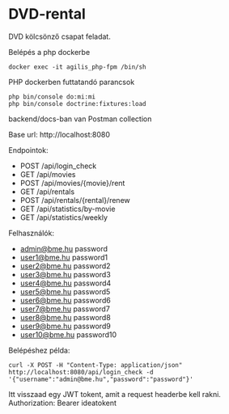 # DVD-rental

DVD kölcsönző csapat feladat.

Belépés a php dockerbe
```shell script
docker exec -it agilis_php-fpm /bin/sh
```

PHP dockerben futtatandó parancsok
```shell script
php bin/console do:mi:mi
php bin/console doctrine:fixtures:load
```

backend/docs-ban van Postman collection

Base url: http://localhost:8080

Endpointok:
- POST /api/login_check
- GET /api/movies
- POST /api/movies/{movie}/rent
- GET /api/rentals
- POST /api/rentals/{rental}/renew
- GET /api/statistics/by-movie
- GET /api/statistics/weekly

Felhasználók:
- admin@bme.hu password
- user1@bme.hu password1
- user2@bme.hu password2
- user3@bme.hu password3
- user4@bme.hu password4
- user5@bme.hu password5
- user6@bme.hu password6
- user7@bme.hu password7
- user8@bme.hu password8
- user9@bme.hu password9
- user10@bme.hu password10

Belépéshez példa:
```shell script
curl -X POST -H "Content-Type: application/json" http://localhost:8080/api/login_check -d '{"username":"admin@bme.hu","password":"password"}'
```
Itt visszaad egy JWT tokent, amit a request headerbe kell rakni.
Authorization: Bearer ideatokent
